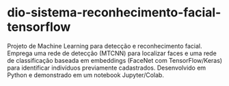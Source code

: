 # dio-sistema-reconhecimento-facial-tensorflow
Projeto de Machine Learning para detecção e reconhecimento facial. Emprega uma rede de detecção (MTCNN) para localizar faces e uma rede de classificação baseada em embeddings (FaceNet com TensorFlow/Keras) para identificar indivíduos previamente cadastrados. Desenvolvido em Python e demonstrado em um notebook Jupyter/Colab.
